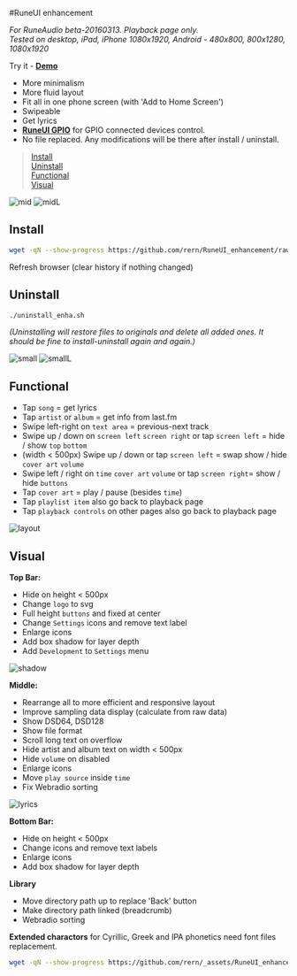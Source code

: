 #RuneUI enhancement

_For RuneAudio beta-20160313. Playback page only._  
_Tested on desktop, iPad, iPhone 1080x1920, Android - 480x800, 800x1280, 1080x1920_  

Try it - [**Demo**](https://rern.github.io/RuneUI_GPIO/)  

- More minimalism
- More fluid layout
- Fit all in one phone screen (with 'Add to Home Screen')
- Swipeable
- Get lyrics
- [**RuneUI GPIO**](https://github.com/rern/RuneUI_GPIO) for GPIO connected devices control.  
- No file replaced. Any modifications will be there after install / uninstall.

>[Install](#install)  
>[Uninstall](#uninstall)  
>[Functional](#functional)  
>[Visual](#visual)  

![mid](https://github.com/rern/_assets/RuneUI_enhancement/blob/master/mid.gif)
![midL](https://github.com/rern/_assets/RuneUI_enhancement/blob/master/midL.gif)

Install
---
```sh
wget -qN --show-progress https://github.com/rern/RuneUI_enhancement/raw/master/install.sh; chmod +x install.sh; ./install.sh
```
Refresh browser (clear history if nothing changed)

Uninstall
---
```sh
./uninstall_enha.sh
```    
_(Uninstalling will restore files to originals and delete all added ones. It should be fine to install-uninstall again and again.)_

![small](https://github.com/rern/_assets/RuneUI_enhancement/blob/master/small.gif)
![smallL](https://github.com/rern/_assets/RuneUI_enhancement/blob/master/smallL.gif)

Functional
---

- Tap `song` = get lyrics
- Tap `artist` or `album` = get info from last.fm
- Swipe left-right on `text area` = previous-next track
- Swipe up / down on `screen left` `screen right` or tap `screen left` = hide / show `top` `bottom`
- (width < 500px) Swipe up / down or tap `screen left` = swap show / hide `cover art` `volume`
- Swipe left / right on `time` `cover art` `volume` or  tap `screen right`= show / hide `buttons`
- Tap `cover art` = play / pause (besides `time`)
- Tap `playlist item` also go back to playback page
- Tap `playback controls` on other pages also go back to playback page

![layout](https://github.com/rern/_assets/RuneUI_enhancement/blob/master/RuneUImod1.gif)

Visual
---

**Top Bar:**
- Hide on height < 500px
- Change `logo` to svg
- Full height `buttons` and fixed at center
- Change `Settings` icons and remove text label
- Enlarge icons
- Add box shadow for layer depth
- Add `Development` to `Settings` menu

![shadow](https://github.com/rern/_assets/RuneUI_enhancement/blob/master/shadow.jpg)

**Middle:**
- Rearrange all to more efficient and responsive layout
- Improve sampling data display (calculate from raw data)
- Show DSD64, DSD128
- Show file format
- Scroll long text on overflow
- Hide artist and album text on width < 500px
- Hide `volume` on disabled
- Enlarge icons
- Move `play source` inside `time`
- Fix Webradio sorting

![lyrics](https://github.com/rern/_assets/RuneUI_enhancement/blob/master/lyrics.jpg)

**Bottom Bar:**
- Hide on height < 500px
- Change icons and remove text labels
- Enlarge icons
- Add box shadow for layer depth

**Library**  
- Move directory path up to replace 'Back' button
- Make directory path linked (breadcrumb)
- Webradio sorting

**Extended charactors** for Cyrillic, Greek and IPA phonetics need font files replacement.  
```sh
wget -qN --show-progress https://github.com/rern/_assets/RuneUI_enhancement/raw/master/lato.tar.xz; bsdtar -xvf lato.tar.xz -C /srv/http/assets/fonts/lato
```
